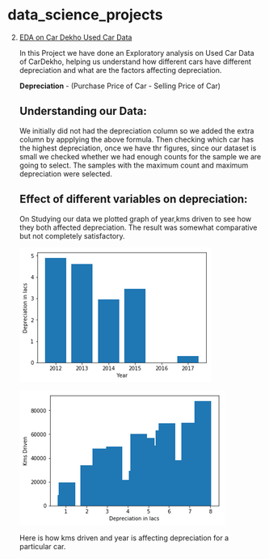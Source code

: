 # data_science_projects

2. [EDA on Car Dekho Used Car Data](https://github.com/saadkazi444/data_science_projects/blob/master/eda-on-cardekho-data.ipynb)

   In this Project we have done an Exploratory analysis on Used Car Data of CarDekho, helping us understand how different cars have different depreciation and what are the factors affecting depreciation.
   
   __Depreciation__ - (Purchase Price of Car - Selling Price of Car)
   
   
   
   ## Understanding our Data:
    We initially did not had the depreciation column so we added the extra column by appplying the above formula. Then checking which car has the highest depreciation, once we have thr figures, since our dataset is small we checked whether we had enough counts for the sample we are going to select. The samples with the maximum count and maximum depreciation were selected.
    
   ## Effect of different variables on depreciation:
    On Studying our data we plotted graph of year,kms driven to see how they both affected depreciation. The result was somewhat comparative but not completely satisfactory.
    
   ![Sample](https://github.com/saadkazi444/data_science_projects/blob/master/images/year.png)
   
   ![Sample](https://github.com/saadkazi444/data_science_projects/blob/master/images/kms.png)
   
   Here is how kms driven and year is affecting depreciation for a particular car.
   
   
